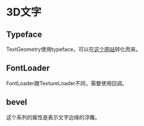 # 3D文字

## Typeface

TextGeometry使用typeface，可以在[这个网站](https://gero3.github.io/facetype.js/)转化而来。

## FontLoader

FontLoader跟TextureLoader不同，需要使用回调。

## bevel

这个系列的属性是表示文字边缘的浮雕。
